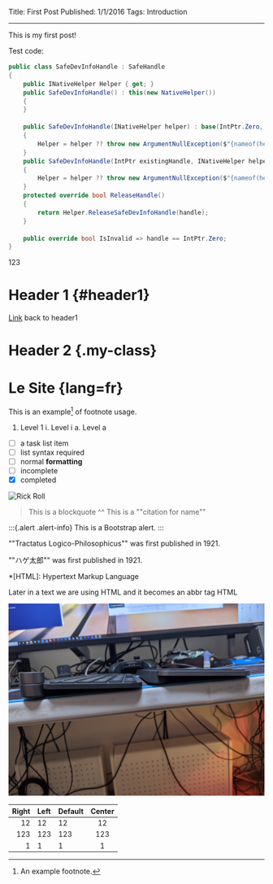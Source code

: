Title: First Post
Published: 1/1/2016
Tags: Introduction

---

This is my
 first post!

Test code:

```csharp
public class SafeDevInfoHandle : SafeHandle
{
    public INativeHelper Helper { get; }
    public SafeDevInfoHandle() : this(new NativeHelper())
    {
    }

    public SafeDevInfoHandle(INativeHelper helper) : base(IntPtr.Zero, true)
    {
        Helper = helper ?? throw new ArgumentNullException($"{nameof(helper)} is null");
    }
    public SafeDevInfoHandle(IntPtr existingHandle, INativeHelper helper) : base(existingHandle, true)
    {
        Helper = helper ?? throw new ArgumentNullException($"{nameof(helper)} is null");
    }
    protected override bool ReleaseHandle()
    {
        return Helper.ReleaseSafeDevInfoHandle(handle);
    }

    public override bool IsInvalid => handle == IntPtr.Zero;
}
```
<?# Foo ?>123<?#/ Foo ?>

<?# Gist 1bef37990c863bac23e6a4be06e4ac62 /?>

<?# YouTube woUcH7G3MAw /?>

<?# Twitter 1228911373318443008 /?>

# Header 1 {#header1}

[Link](#header1) back to header1

# Header 2 {.my-class}

# Le Site {lang=fr}

This is an example[^3] of footnote usage.

[^3]: An example footnote.

1. Level 1
    i. Level i
        a. Level a

- [ ] a task list item
- [ ] list syntax required
- [ ] normal **formatting**
- [ ] incomplete
- [x] completed

![Rick Roll](https://www.youtube.com/watch?v=dQw4w9WgXcQ)

> This is a blockquote
> ^^ This is a ""citation for name""

:::{.alert .alert-info}
This is a Bootstrap alert.
:::

""Tractatus Logico-Philosophicus"" was first published in 1921.

""ハゲ太郎"" was first published in 1921.

*[HTML]: Hypertext Markup Language

Later in a text we are using HTML and it becomes an abbr tag HTML

![てすと](../img/IMG_20200106_100330.jpg)

Right | Left | Default | Center
-----:|:-----|---------|:-----:
12    | 12   | 12      | 12
123   | 123  | 123     | 123
1     | 1    | 1       | 1
